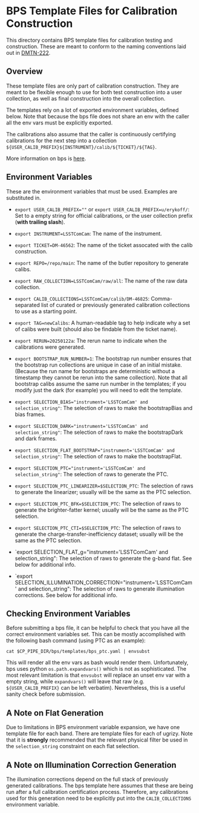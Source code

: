 BPS Template Files for Calibration Construction
===============================================

This directory contains BPS template files for calibration testing and
construction. These are meant to conform to the naming conventions laid out in
[DMTN-222](https://dmtn-222.lsst.io).

Overview
--------

These template files are only part of calibration construction. They are meant
to be flexible enough to use for both test construction into a user collection,
as well as final construction into the overall collection.

The templates rely on a lot of exported environment variables, defined
below. Note that because the bps file does not share an env with the caller all
the env vars must be explicitly exported.

The calibrations also assume that the caller is continuously certifying
calibrations for the next step into a collection
`${USER_CALIB_PREFIX}${INSTRUMENT}/calib/${TICKET}/${TAG}`.

More information on bps is [here](https://pipelines.lsst.io/modules/lsst.ctrl.bps/quickstart.html).

Environment Variables
---------------------

These are the environment variables that must be used. Examples are substituted in.

* `export USER_CALIB_PREFIX=""` or `export USER_CALIB_PREFIX=u/erykoff/`: Set to a empty string for official calibrations, or the user collection prefix (**with trailing slash**).
* `export INSTRUMENT=LSSTComCam`: The name of the instrument.
* `export TICKET=DM-46562`: The name of the ticket assocated with the calib construction.
* `export REPO=/repo/main`: The name of the butler repository to generate calibs.
* `export RAW_COLLECTION=LSSTComCam/raw/all`: The name of the raw data collection.
* `export CALIB_COLLECTIONS=LSSTComCam/calib/DM-46825`: Comma-separated list of curated or previously generated calibration collections to use as a starting point.
* `export TAG=newCalibs`: A human-readable tag to help indicate why a set of calibs were built (should also be findable from the ticket name).
* `export RERUN=20250122a`: The rerun name to indicate when the calibrations were generated.
* `export BOOTSTRAP_RUN_NUMBER=1`: The bootstrap run number ensures that the bootstrap run collections are unique in case of an initial mistake. (Because the run name for bootstraps are deterministic without a timestamp they cannot be rerun into the same collection). Note that all bootstrap calibs assume the same run number in the templates; if you modify just the dark (for example) you will need to edit the template.

* `export SELECTION_BIAS="instrument='LSSTComCam' and selection_string"`: The selection of raws to make the bootstrapBias and bias frames.
* `export SELECTION_DARK="instrument='LSSTComCam' and selection_string"`: The selection of raws to make the bootstrapDark and dark frames.
* `export SELECTION_FLAT_BOOTSTRAP="instrument='LSSTComCam' and selection_string"`: The selection of raws to make the bootstrapFlat.
* `export SELECTION_PTC="instrument='LSSTComCam' and selection_string"`: The selection of raws to generate the PTC.
* `export SELECTION_PTC_LINEARIZER=$SELECTION_PTC`: The selection of raws to generate the linearizer; usually will be the same as the PTC selection.
* `export SELECTION_PTC_BFK=$SELECTION_PTC`: The selection of raws to generate the brighter-fatter kernel; usually will be the same as the PTC selection.
* `export SELECTION_PTC_CTI=$SELECTION_PTC`: The selection of raws to generate the charge-transfer-inefficiency dataset; usually will be the same as the PTC selection.
* `export SELECTION_FLAT_g="instrument='LSSTComCam' and selection_string": The selection of raws to generate the g-band flat. See below for additional info.
* `export SELECTION_ILLUMINATION_CORRECTION="instrument='LSSTComCam' and selection_string": The selection of raws to generate illumination corrections. See below for additional info.

Checking Environment Variables
------------------------------

Before submitting a bps file, it can be helpful to check that you have all the
correct environment variables set.  This can be mostly accomplished with the
following bash command (using PTC as an example):

```
cat $CP_PIPE_DIR/bps/templates/bps_ptc.yaml | envsubst
```

This will render all the env vars as bash would render them. Unfortunately, bps
uses python `os.path.expandvars()` which is not as sophisticated. The most
relevant limitation is that `envsubst` will replace an unset env var with a
empty string, while `expandvars()` will leave that raw
(e.g. `${USER_CALIB_PREFIX}` can be left verbatim). Nevertheless, this is a
useful sanity check before submission.


A Note on Flat Generation
-------------------------

Due to limitations in BPS environment variable expansion, we have one template
file for each band. There are template files for each of ugrizy. Note that it is
**strongly** recommended that the relevant physical filter be used in the
`selection_string` constraint on each flat selection.


A Note on Illumination Correction Generation
--------------------------------------------

The illumination corrections depend on the full stack of previously generated calibrations.
The bps template here assumes that these are being run after a full calibration certification process.
Therefore, any calibrations used for this generation need to be explicitly put into the `CALIB_COLLECTIONS` environment variable.
